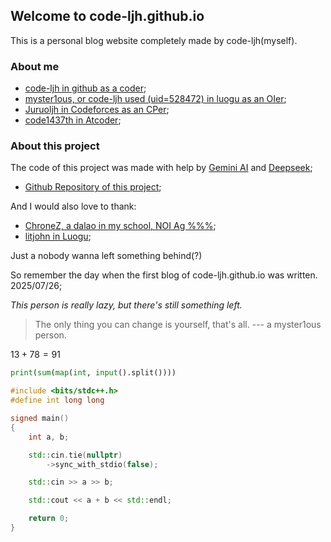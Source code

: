 ## Welcome to code-ljh.github.io

This is a personal blog website completely made by code-ljh(myself).

### About me

- [code-ljh in github as a coder](https://www.github.com/code-ljh);
- [myster1ous, or code-ljh used (uid=528472) in luogu as an OIer](https://www.luogu.com.cn/user/528472);
- [Juruoljh in Codeforces as an CPer](https://codeforces.com/profile/Juruoljh);
- [code1437th in Atcoder](https://atcoder.jp/users/code1437th);

### About this project

The code of this project was made with help by [Gemini AI](https://ai.dev) and [Deepseek](https://ai.cn);

- [Github Repository of this project](https://github.com/code-ljh/code-ljh.github.io);

And I would also love to thank:

- [ChroneZ, a dalao in my school, NOI Ag %%%](https://www.luogu.com.cn/user/710100);
- [litjohn in Luogu](https://www.luogu.com.cn/user/537934);

Just a nobody wanna left something behind(?)

So remember the day when the first blog of code-ljh.github.io was written. 2025/07/26;

*This person is really lazy, but there's still something left.*

>
> The only thing you can change is yourself, that's all.
>        --- a myster1ous person.
>

$13 + 78 = 91$

```py
print(sum(map(int, input().split())))
```

```cpp
#include <bits/stdc++.h>
#define int long long

signed main()
{
    int a, b;

    std::cin.tie(nullptr)
        ->sync_with_stdio(false);

    std::cin >> a >> b;

    std::cout << a + b << std::endl;

    return 0;
}
```
